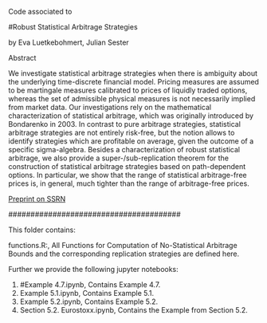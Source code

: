 Code associated to

#Robust Statistical Arbitrage Strategies

by Eva Luetkebohmert, Julian Sester

Abstract

We investigate statistical arbitrage strategies when there is ambiguity about the underlying time-discrete financial model. Pricing measures are assumed to be martingale measures calibrated to prices of liquidly traded options, whereas the set of admissible physical measures is not necessarily implied from market data. Our investigations rely on the mathematical characterization of statistical arbitrage, which was originally introduced by Bondarenko in 2003. In contrast to pure arbitrage strategies, statistical arbitrage strategies are not entirely risk-free, but the notion allows to identify strategies which are profitable on average, given the outcome of a specific sigma-algebra. Besides a characterization of robust statistical arbitrage, we also provide a super-/sub-replication theorem for the construction of statistical arbitrage strategies based on path-dependent options. In particular, we show that the range of statistical arbitrage-free prices is, in general, much tighter than the range of arbitrage-free prices. 

[Preprint on SSRN](https://papers.ssrn.com/sol3/papers.cfm?abstract_id=3436788)

#######################################


This folder contains:

functions.R:, 
All Functions for Computation of No-Statistical Arbitrage Bounds and the corresponding replication strategies are defined here.


Further we provide the following jupyter notebooks:

1. #Example 4.7.ipynb, Contains Example 4.7.
2. Example 5.1.ipynb, Contains Example 5.1. 
3. Example 5.2.ipynb, Contains Example 5.2. 
4. Section 5.2. Eurostoxx.ipynb, Contains the Example from Section 5.2.


